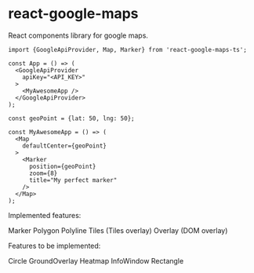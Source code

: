 # react-google-maps
React components library for google maps.

    import {GoogleApiProvider, Map, Marker} from 'react-google-maps-ts';

    const App = () => (
      <GoogleApiProvider
        apiKey="<API_KEY>"
      >
        <MyAwesomeApp />
      </GoogleApiProvider>
    );

    const geoPoint = {lat: 50, lng: 50};

    const MyAwesomeApp = () => (
      <Map
        defaultCenter={geoPoint}
      >
        <Marker 
          position={geoPoint}
          zoom={8}
          title="My perfect marker"
        />
      </Map>
    );

Implemented features:

Marker
Polygon
Polyline
Tiles (Tiles overlay)
Overlay (DOM overlay)

Features to be implemented:

Circle
GroundOverlay
Heatmap
InfoWindow
Rectangle
